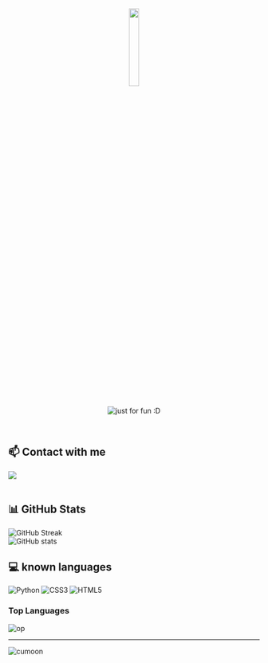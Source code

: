 <h1 align="center">
  <a href="https://github.com/cumoon"><img src="https://github.com/vimalverma558/vimalverma558/blob/v2/img/hello.gif" width="20%"></a>
</h1>

<p align="center">
  <img src="https://user-images.githubusercontent.com/89135083/194812319-b3630f42-576c-4c58-841c-0a6d9e054c78.svg" alt="just for fun :D"></a>
</p>
<br>

## 📫 Contact with me
<div align="left">
<a href="https://t.me/Dev_moon"><img src="https://img.shields.io/badge/Telegram-2CA5E0?style=for-the-badge&logo=telegram&logoColor=white"></a>
</div>

<br>

## 📊 GitHub Stats

![GitHub Streak](https://github-readme-streak-stats.herokuapp.com?user=CUMOOn&theme=radical&hide_border=true)
</br>
![GitHub stats](https://github-readme-stats.vercel.app/api?username=CUMOON&show_icons=true&theme=radical&hide_border=true&count_private=true)
</br>


## 💻 known languages

![Python](https://img.shields.io/badge/Python-%2314354C?&style=for-the-badge&logoColor=white&logo=python)
![CSS3](https://img.shields.io/badge/CSS3-1572B6?style=for-the-badge&logo=css3&logoColor=white)
![HTML5](https://img.shields.io/badge/HTML5-E34F26?style=for-the-badge&logo=html5&logoColor=white)

### Top Languages
![op](https://github-readme-stats.vercel.app/api/top-langs/?username=CUMOON&theme=radical&layout=compact&langs_count=6&hide_border=true)

<hr>

<p align="left"> <img src="https://komarev.com/ghpvc/?username=cumoon&label=Profile%20views&color=fe428e&style=plastic" alt="cumoon" /></p>
